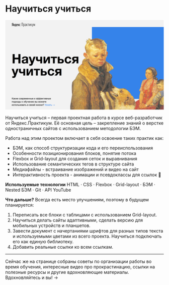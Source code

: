 # Научиться учиться

![Project preview](./images/how-to-learn-readme.png)

Научиться учиться – первая проектная работа в курсе веб-разработчик от Яндекс.Практикум. Её основная цель – закрепление знаний о верстке одностраничных сайтов с использованием методологии БЭМ.

Работа над этим проектом включает в себя освоение таких практик как:
* БЭМ, как способ структуризации кода и его переиспользования
* Особенности позиционирования блоков, понятие потока
* Flexbox и Grid-layout для создания сеток и выравнивания
* Использование семантических тегов в структуре сайта
* Медиафайлы - встраивание изображений и видео на сайт
* Интерактивность проекта - анимации и псевдоклассы для ссылок 💫

**Используемые технологии**
HTML · CSS · Flexbox · Grid-layout · БЭМ · Nested БЭМ · Git · API YouTube

**Что дальше?**
Всегда есть место улучшениям, поэтому в будущем планируется:
1. Переписать все блоки с таблицами с использованием Grid-layout.
2. Научиться делать сайты адаптивными, сделать версию для мобильных устройств и планшетов.
3. Завести документ с начертаниями шрифтов для разных типов текста и используемыми цветами из всего проекта. Научиться подключать его как единую библиотеку.
4. Добавить реальные ссылки ко всем ссылкам.

------
Сейчас  же на странице собраны советы по организации работы во время обучения, интересные видео про прокрастинацию, ссылки на полезные ресурсы и другие вдохновляющие материалы. Вдохновляйтесь и вы! &rarr;
